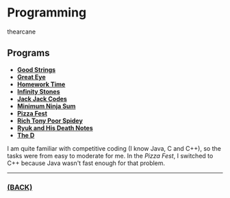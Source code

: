 # Programming

thearcane

## Programs
* [**Good Strings**](https://github.com/theamankumarsingh/amfoss-tasks/tree/main/task-3/Good%20Strings)
* [**Great Eye**](https://github.com/theamankumarsingh/amfoss-tasks/tree/main/task-3/Great%20Eye)
* [**Homework Time**](https://github.com/theamankumarsingh/amfoss-tasks/tree/main/task-3/Homework%20Time)
* [**Infinity Stones**](https://github.com/theamankumarsingh/amfoss-tasks/tree/main/task-3/Infinity%20Stones)
* [**Jack Jack Codes**](https://github.com/theamankumarsingh/amfoss-tasks/tree/main/task-3/Jack%20Jack%20Codes)
* [**Minimum Ninja Sum**](https://github.com/theamankumarsingh/amfoss-tasks/tree/main/task-3/Minimum%20Ninja%20Sum)
* [**Pizza Fest**](https://github.com/theamankumarsingh/amfoss-tasks/tree/main/task-3/Pizza%20Fest)
* [**Rich Tony Poor Spidey**](https://github.com/theamankumarsingh/amfoss-tasks/tree/main/task-3/Rich%20Tony%20Poor%20Spidey)
* [**Ryuk and His Death Notes**](https://github.com/theamankumarsingh/amfoss-tasks/tree/main/task-3/Ryuk%20and%20His%20Death%20Notes)
* [**The D**](https://github.com/theamankumarsingh/amfoss-tasks/tree/main/task-3/The%20D)

I am quite familiar with competitive coding (I know Java, C and C++), so the tasks were from easy to moderate for me. In the *Pizza Fest*, I switched to C++ because Java wasn't fast enough for that problem.

---

### [(BACK)](https://github.com/theamankumarsingh/amfoss-tasks)
